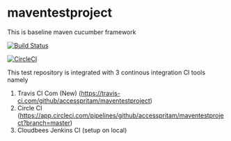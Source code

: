 # maventestproject

This is baseline maven cucumber framework

[![Build Status](https://travis-ci.com/accesspritam/maventestproject.svg?branch=master)](https://travis-ci.com/github/accesspritam/maventestproject)

[![CircleCI](https://app.circleci.com/pipelines/github/accesspritam/maventestproject/tree/master.svg?style=svg)](https://app.circleci.com/pipelines/github/accesspritam/maventestproject/?branch=master)

This test repository is integrated with 3 continous integration CI tools namely
1. Travis CI Com (New) (https://travis-ci.com/github/accesspritam/maventestproject) 
2. Circle CI (https://app.circleci.com/pipelines/github/accesspritam/maventestproject?branch=master)
3. Cloudbees Jenkins CI (setup on local)
